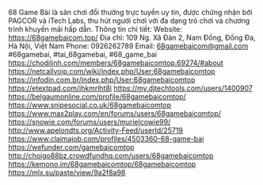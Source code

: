 68 Game Bài là sân chơi đổi thưởng trực tuyến uy tín, được chứng nhận bởi PAGCOR và iTech Labs, thu hút người chơi với đa dạng trò chơi và chương trình khuyến mãi hấp dẫn.
Thông tin chi tiết: 
Website: https://68gamebaicom.top/
Địa chỉ: 109 Ng. Xã Đàn 2, Nam Đồng, Đống Đa, Hà Nội, Việt Nam
Phone: 0926262789
Email: 68gamebaicom@gmail.com
#68gamebai, #tai_68gamebai, #68_game_bai
https://chodilinh.com/members/68gamebaicomtop.69274/#about
https://netcallvoip.com/wiki/index.php/User:68gamebaicomtop
https://infodin.com.br/index.php/User:68gamebaicomtop
https://etextpad.com/ihkmrlht8i
https://my.djtechtools.com/users/1400907
https://belgaumonline.com/profile/68gamebaicomtop/
https://www.snipesocial.co.uk/68gamebaicomtop
https://www.max2play.com/en/forums/users/68gamebaicomtop/
https://snowie.com/forums/users/murielcowie99/
http://www.apelondts.org/Activity-Feed/userId/25719
https://www.claimajob.com/profiles/4503360-68-game-bai
https://wefunder.com/gamebaicomtop
http://choigo88bz.crowdfundhq.com/users/68gamebaicomtop
https://kemono.im/68gamebaicomtop/68gamebaicomtop
https://mlx.su/paste/view/9a2f8a98